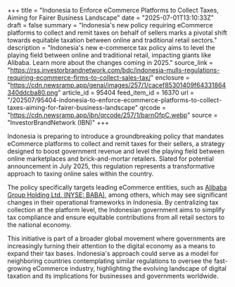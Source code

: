 +++
title = "Indonesia to Enforce eCommerce Platforms to Collect Taxes, Aiming for Fairer Business Landscape"
date = "2025-07-01T13:10:33Z"
draft = false
summary = "Indonesia's new policy requiring eCommerce platforms to collect and remit taxes on behalf of sellers marks a pivotal shift towards equitable taxation between online and traditional retail sectors."
description = "Indonesia's new e-commerce tax policy aims to level the playing field between online and traditional retail, impacting giants like Alibaba. Learn more about the changes coming in 2025."
source_link = "https://rss.investorbrandnetwork.com/bdc/indonesia-mulls-regulations-requiring-ecommerce-firms-to-collect-sales-tax/"
enclosure = "https://cdn.newsramp.app/genai/images/257/1/cacef85301409f64331864340ddcba80.png"
article_id = 95404
feed_item_id = 16370
url = "/202507/95404-indonesia-to-enforce-ecommerce-platforms-to-collect-taxes-aiming-for-fairer-business-landscape"
qrcode = "https://cdn.newsramp.app/ibn/qrcode/257/1/barnOfpC.webp"
source = "InvestorBrandNetwork (IBN)"
+++

<p>Indonesia is preparing to introduce a groundbreaking policy that mandates eCommerce platforms to collect and remit taxes for their sellers, a strategy designed to boost government revenue and level the playing field between online marketplaces and brick-and-mortar retailers. Slated for potential announcement in July 2025, this regulation represents a transformative approach to taxing online sales within the country.</p><p>The policy specifically targets leading eCommerce entities, such as <a href='https://www.alibabagroup.com/' rel='nofollow' target='_blank'>Alibaba Group Holding Ltd. (NYSE: BABA)</a>, among others, which may see significant changes in their operational frameworks in Indonesia. By centralizing tax collection at the platform level, the Indonesian government aims to simplify tax compliance and ensure equitable contributions from all retail sectors to the national economy.</p><p>This initiative is part of a broader global movement where governments are increasingly turning their attention to the digital economy as a means to expand their tax bases. Indonesia's approach could serve as a model for neighboring countries contemplating similar regulations to oversee the fast-growing eCommerce industry, highlighting the evolving landscape of digital taxation and its implications for businesses and governments worldwide.</p>